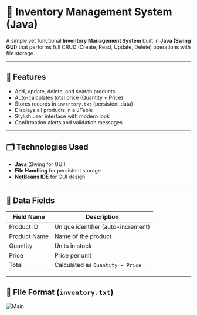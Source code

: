 # 🧮 Inventory Management System (Java)

A simple yet functional **Inventory Management System** built in **Java (Swing GUI)** that performs full CRUD (Create, Read, Update, Delete) operations with file storage.

---

## 🚀 Features
- Add, update, delete, and search products
- Auto-calculates total price (Quantity × Price)
- Stores records in `inventory.txt` (persistent data)
- Displays all products in a JTable
- Stylish user interface with modern look
- Confirmation alerts and validation messages

---

## 🗂️ Technologies Used
- **Java** (Swing for GUI)
- **File Handling** for persistent storage
- **NetBeans IDE** for GUI design

---

## 🧾 Data Fields
| Field Name   | Description               |
|---------------|---------------------------|
| Product ID    | Unique identifier (auto-increment) |
| Product Name  | Name of the product        |
| Quantity      | Units in stock             |
| Price         | Price per unit             |
| Total         | Calculated as `Quantity × Price` |

---

## 💾 File Format (`inventory.txt`)

![Main](https://github.com/user-attachments/assets/efc248d6-ca4d-4f16-b7ba-b6d60185bb3a)



